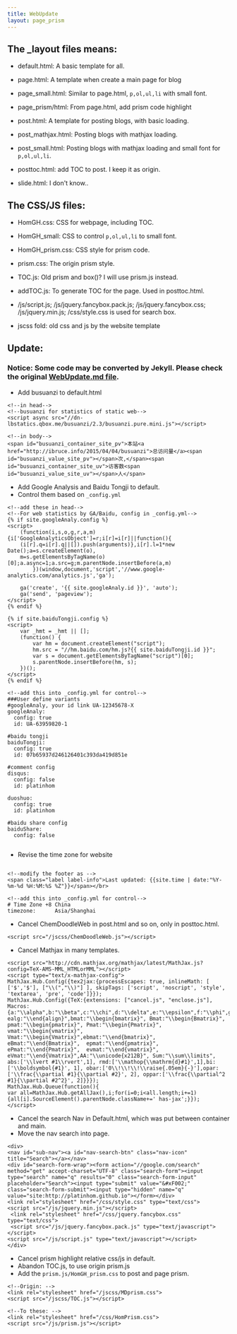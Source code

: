 ```yaml
---
title: WebUpdate
layout: page_prism
---
```


## The _layout files means:

- default.html: A basic template for all.

- page.html: A template when create a main page for blog
- page_small.html: Similar to page.html, `p,ol,ul,li` with small font.
- page_prism/html: From page.html, add prism code highlight

- post.html: A template for posting blogs, with basic loading.
- post_mathjax.html: Posting blogs with mathjax loading.
- post_small.html: Posting blogs with mathjax loading and small font for `p,ol,ul,li`.
- posttoc.html: add TOC to post. I keep it as origin.

- slide.html: I don't know..

## The CSS/JS files:

- HomGH.css: CSS for webpage, including TOC.
- HomGH_small: CSS to control `p,ol,ul,li` to small font.
- HomGH_prism.css: CSS style for prism code.
- prism.css: The origin prism style.
- TOC.js: Old prism and box()?  I will use prism.js instead.
- addTOC.js: To generate TOC for the page. Used in posttoc.html.

- /js/script.js; /js/jquery.fancybox.pack.js; /js/jquery.fancybox.css; /js/jquery.min.js; /css/style.css is used for search box.

- jscss fold: old css and js by the website template 

## Update:
### Notice: Some code may be converted by Jekyll. Please check the original [WebUpdate.md file](https://github.com/platinhom/platinhom.github.com/blob/master/WebUpdate.md).

- Add busuanzi to default.html

~~~ markup
<!--in head-->
<!--busuanzi for statistics of static web-->
<script async src="//dn-lbstatics.qbox.me/busuanzi/2.3/busuanzi.pure.mini.js"></script>

<!--in body-->
<span id="busuanzi_container_site_pv">本站<a href="http://ibruce.info/2015/04/04/busuanzi">总访问量</a><span id="busuanzi_value_site_pv"></span>次,</span><span id="busuanzi_container_site_uv">访客数<span id="busuanzi_value_site_uv"></span>人</span>
~~~

- Add Google Analysis and Baidu Tongji to default.
- Control them based on `_config.yml`

~~~ markup
<!--add these in head-->
<!--For web statistics by GA/Baidu, config in _config.yml-->
{% if site.googleAnaly.config %}
<script>
	(function(i,s,o,g,r,a,m){i['GoogleAnalyticsObject']=r;i[r]=i[r]||function(){
	(i[r].q=i[r].q||[]).push(arguments)},i[r].l=1*new Date();a=s.createElement(o),
	m=s.getElementsByTagName(o)[0];a.async=1;a.src=g;m.parentNode.insertBefore(a,m)
		})(window,document,'script','//www.google-analytics.com/analytics.js','ga');

	ga('create', '{{ site.googleAnaly.id }}', 'auto');
	ga('send', 'pageview');
</script>
{% endif %}

{% if site.baiduTongji.config %}
<script>
	var _hmt = _hmt || [];
	(function() {
		var hm = document.createElement("script");
		hm.src = "//hm.baidu.com/hm.js?{{ site.baiduTongji.id }}";
		var s = document.getElementsByTagName("script")[0]; 
		s.parentNode.insertBefore(hm, s);
	})();
</script>
{% endif %}

<!--add this into _config.yml for control-->
###User define variants
#googleAnaly, your id link UA-12345678-X
googleAnaly:
  config: true
  id: UA-63959820-1

#baidu tongji
baiduTongji:
  config: true
  id: 07b65937d246126401c393da419d851e

#comment config
disqus:
  config: false
  id: platinhom

duoshuo:
  config: true
  id: platinhom
  
#baidu share config
baiduShare:
  config: false
  
~~~

- Revise the time zone for website

~~~ markup

<!--modify the footer as -->
<span class="label label-info">Last updated: {{site.time | date:"%Y-%m-%d %H:%M:%S %Z"}}</span></br>

<!--add this into _config.yml for control-->
# Time Zone +8 China
timezone:      Asia/Shanghai
~~~

- Cancel ChemDoodleWeb in post.html and so on, only in posttoc.html.

~~~~ markup
<script src="/jscss/ChemDoodleWeb.js"></script>
~~~~

- Cancel Mathjax in many templates.

~~~~ markup
<script src="http://cdn.mathjax.org/mathjax/latest/MathJax.js?config=TeX-AMS-MML_HTMLorMML"></script>
<script type="text/x-mathjax-config">
MathJax.Hub.Config({tex2jax:{processEscapes: true, inlineMath: [ ['$','$'], ["\\(","\\)"] ], skipTags: ['script', 'noscript', 'style', 'textarea', 'pre', 'code']}});
MathJax.Hub.Config({TeX:{extensions: ["cancel.js", "enclose.js"],
Macros:{a:"\\alpha",b:"\\beta",c:"\\chi",d:"\\delta",e:"\\epsilon",f:"\\phi",g:"\\gamma",h:"\\eta",i:"\\iota",j:"\\varphi",k:"\\kappa",l:"\\lambda",m:"\\mu",n:"\\nu",o:"\\omicron",p:"\\pi",q:"\\theta",r:"\\rho",s:"\\sigma",t:"\\tau",u:"\\upsilon",v:"\\varpi",w:"\\omega",x:"\\xi",y:"\\psi",z:"\\zeta",D:"\\Delta",F:"\\Phi",G:"\\Gamma",J:"\\vartheta",L:"\\Lambda",P:"\\Pi",Q:"\\Theta",S:"\\Sigma",U:"\\Upsilon",V:"\\varsigma",W:"\\Omega",X:"\\Xi",Y:"\\Psi",ve:"\\varepsilon",vk:"\\varkappa",vq:"\\vartheta",vp:"\\varpi",vr:"\\varrho",vs:"\\varsigma",vf:"\\varphi",alg:"\\begin{align}", ealg:"\\end{align}",bmat:"\\begin{bmatrix}", Bmat:"\\begin{Bmatrix}", pmat:"\\begin{pmatrix}", Pmat:"\\begin{Pmatrix}", vmat:"\\begin{vmatrix}", Vmat:"\\begin{Vmatrix}",ebmat:"\\end{bmatrix}", eBmat:"\\end{Bmatrix}",  epmat:"\\end{pmatrix}",  ePmat:"\\end{Pmatrix}",  evmat:"\\end{vmatrix}",  eVmat:"\\end{Vmatrix}",AA:"\\unicode{x212B}", Sum:"\\sum\\limits", abs:['\\lvert #1\\rvert',1], rmd:['\\mathop{\\mathrm{d}#1}',1],bi:['\\boldsymbol{#1}', 1], obar:['0\\!\\!\\!\\raise{.05em}{-}'],opar:['\\frac{\\partial #1}{\\partial #2}', 2], oppar:['\\frac{\\partial^2 #1}{\\partial #2^2}', 2]}}});
MathJax.Hub.Queue(function(){
var all=MathJax.Hub.getAllJax(),i;for(i=0;i<all.length;i+=1){all[i].SourceElement().parentNode.className+=' has-jax';}});
</script>
~~~~

- Cancel the search Nav in Default.html, which was put between container and main.
- Move the nav search into page.

~~~~ markup
<div>
<nav id="sub-nav"><a id="nav-search-btn" class="nav-icon" title="Search"></a></nav>
<div id="search-form-wrap"><form action="//google.com/search" method="get" accept-charset="UTF-8" class="search-form"><input type="search" name="q" results="0" class="search-form-input" placeholder="Search"><input type="submit" value="&#xF002;" class="search-form-submit"><input type="hidden" name="q" value="site:http://platinhom.github.io"></form></div>
<link rel="stylesheet" href="/css/style.css" type="text/css">
<script src="/js/jquery.min.js"></script>
 <link rel="stylesheet" href="/css/jquery.fancybox.css" type="text/css">
 <script src="/js/jquery.fancybox.pack.js" type="text/javascript"></script>
<script src="/js/script.js" type="text/javascript"></script>
</div>
~~~~

- Cancel prism highlight relative css/js in default. 
- Abandon TOC.js, to use origin prism.js
- Add the `prism.js/HomGH_prism.css` to post and page prism.

~~~ markup
<!--Origin: -->
<link rel="stylesheet" href="/jscss/MDprism.css">
<script src="/jscss/TOC.js"></script>

<!--To these: -->
<link rel="stylesheet" href="/css/HomPrism.css">
<script src="/js/prism.js"></script>
~~~

